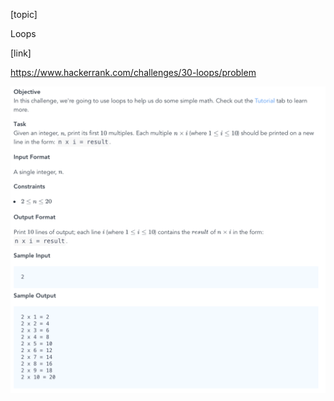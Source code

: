 [topic]

Loops

[link]

https://www.hackerrank.com/challenges/30-loops/problem



![Alt text](../../../../../../resources/question-5.png?raw=true "Title")